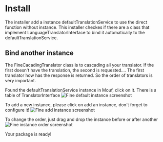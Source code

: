 Install
=======

The installer add a instance defaultTranslationService to use the direct function without instance. This installer checkes if there are a class that implement LanguageTranslatorInterface to bind it automatically to the defaultTranslationService.

Bind another instance
---------------------

The FineCacadingTranslator class is to cascading all your translator. If the first doesn't have the translation, the second is requested....
The first translator how has the response is returned. So the order of translators is very important.

Found the defaultTranslationService instance in Mouf, click on it.
There is a table of TranslatorInterface
![Fine default instance screenshot](https://raw.github.com/thecodingmachine/utils.i18n.fine.common/4.0/doc/images/01_default_instance.png)

To add a new instance, please click on add an instance, don't forget to configure it!
![Fine add instance screenshot](https://raw.github.com/thecodingmachine/utils.i18n.fine.common/4.0/doc/images/02_add_instance.png)

To change the order, just drag and drop the instance before or after another
![Fine instance order screenshot](https://raw.github.com/thecodingmachine/utils.i18n.fine.common/4.0/doc/images/03_instance_order.png)

Your package is ready!
